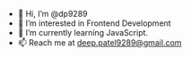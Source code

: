 - 👋 Hi, I’m @dp9289
- 👀 I’m interested in Frontend Development
- 🌱 I’m currently learning JavaScript.
- 📫 Reach me at deep.patel9289@gmail.com

<!---
dp9289/dp9289 is a ✨ special ✨ repository because its `README.md` (this file) appears on your GitHub profile.
You can click the Preview link to take a look at your changes.
--->
